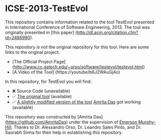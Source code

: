 # ICSE-2013-TestEvol

This repository contains information related to the tool TestEvol presented in International Conference of Software Engineering, 2013. The tool was originally presented in [this paper] (http://dl.acm.org/citation.cfm?id=2486990).

This repository _is not_ the original repository for this tool. Here are some links to the original project:
* [The Official Project Page] (http://www.cc.gatech.edu/~orso/software/testevol/testevol.html)
* [A Video of the Tool] (https://youtube/b6J2WAuGj4o)

In this repository, for TestEvol you will find:
* :x: Source Code (unavailable)
* :white_check_mark: [The original tool](https://github.com/SoftwareEngineeringToolDemos/ICSE-2013-TestEvol/blob/master/testevol-original.war) (available)
* :white_check_mark: [A slightly modified version of the tool](https://github.com/SoftwareEngineeringToolDemos/ICSE-2013-TestEvol/blob/master/testevol.war) [Amrita Das](https://github.com/AmritaDas) got working (available)

This repository was constructed by [Amrita Das] (https://github.com/AmritaDas) under the supervision of [Emerson Murphy-Hill](https://github.com/CaptainEmerson). Thanks to Dr. Alessandro Orso, Dr. Leandro Sales Pinto, and Dr. Saurabh Sinha for their help in establishing this repository. 
